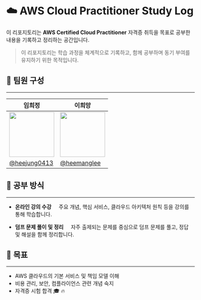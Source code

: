 # ☁️ AWS Cloud Practitioner Study Log

  

이 리포지토리는 **AWS Certified Cloud Practitioner** 자격증 취득을 목표로 공부한 내용을 기록하고 정리하는 공간입니다.  
> 이 리포지토리는 학습 과정을 체계적으로 기록하고, 함께 공부하며 동기 부여를 유지하기 위한 목적입니다.
  

## 👥 팀원 구성
---

| 임희정                                                                            | 이희망                                                                            |
| ------------------------------------------------------------------------------ | ------------------------------------------------------------------------------ |
| <img src="https://avatars.githubusercontent.com/u/138123134?v=4" width="120"/> | <img src="https://avatars.githubusercontent.com/u/122812652?v=4" width="120"/> |
| [@heejung0413](https://github.com/heejung0413)                                 | [@heemanglee](https://github.com/heemanglee)                                   |


## 🧠 공부 방식
---
- **온라인 강의 수강**  
  주요 개념, 핵심 서비스, 클라우드 아키텍처 원칙 등을 강의를 통해 학습합니다.

- **덤프 문제 풀이 및 정리**  
  자주 출제되는 문제를 중심으로 덤프 문제를 풀고, 정답 및 해설을 함께 정리합니다.

  

## 🎯 목표
---
- AWS 클라우드의 기본 서비스 및 책임 모델 이해
- 비용 관리, 보안, 컴플라이언스 관련 개념 숙지
- 자격증 시험 합격 🎓 🔥